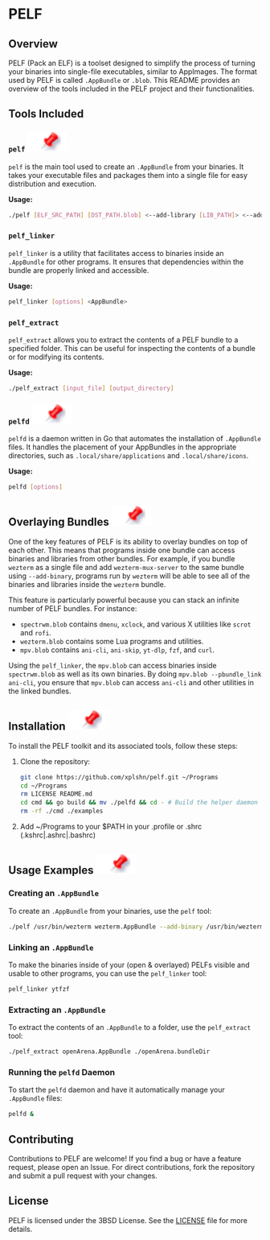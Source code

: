 # PELF

## Overview

PELF (Pack an ELF) is a toolset designed to simplify the process of turning your binaries into single-file executables, similar to AppImages. The format used by PELF is called `.AppBundle` or `.blob`. This README provides an overview of the tools included in the PELF project and their functionalities.

## Tools Included

### `pelf` ![pin](assets/pin.svg)
`pelf` is the main tool used to create an `.AppBundle` from your binaries. It takes your executable files and packages them into a single file for easy distribution and execution.

**Usage:**
```sh
./pelf [ELF_SRC_PATH] [DST_PATH.blob] <--add-library [LIB_PATH]> <--add-binary [BIN_PATH]> <--add-metadata [icon128x128.xpm|icon128x128.png|icon.svg|app.desktop]> <--add-arbitrary [DIR|FILE]>
```

### `pelf_linker`
`pelf_linker` is a utility that facilitates access to binaries inside an `.AppBundle` for other programs. It ensures that dependencies within the bundle are properly linked and accessible.

**Usage:**
```sh
pelf_linker [options] <AppBundle>
```

### `pelf_extract`
`pelf_extract` allows you to extract the contents of a PELF bundle to a specified folder. This can be useful for inspecting the contents of a bundle or for modifying its contents.

**Usage:**
```sh
./pelf_extract [input_file] [output_directory]
```

### `pelfd` ![pin](assets/pin.svg)
`pelfd` is a daemon written in Go that automates the installation of `.AppBundle` files. It handles the placement of your AppBundles in the appropriate directories, such as `.local/share/applications` and `.local/share/icons`.

**Usage:**
```sh
pelfd [options]
```

## Overlaying Bundles ![pin](assets/pin.svg)

One of the key features of PELF is its ability to overlay bundles on top of each other. This means that programs inside one bundle can access binaries and libraries from other bundles. For example, if you bundle `wezterm` as a single file and add `wezterm-mux-server` to the same bundle using `--add-binary`, programs run by `wezterm` will be able to see all of the binaries and libraries inside the `wezterm` bundle.

This feature is particularly powerful because you can stack an infinite number of PELF bundles. For instance:

- `spectrwm.blob` contains `dmenu`, `xclock`, and various X utilities like `scrot` and `rofi`.
- `wezterm.blob` contains some Lua programs and utilities.
- `mpv.blob` contains `ani-cli`, `ani-skip`, `yt-dlp`, `fzf`, and `curl`.

Using the `pelf_linker`, the `mpv.blob` can access binaries inside `spectrwm.blob` as well as its own binaries. By doing `mpv.blob --pbundle_link ani-cli`, you ensure that `mpv.blob` can access `ani-cli` and other utilities in the linked bundles.

## Installation ![pin](assets/pin.svg)

To install the PELF toolkit and its associated tools, follow these steps:

1. Clone the repository:
    ```sh
    git clone https://github.com/xplshn/pelf.git ~/Programs
    cd ~/Programs
    rm LICENSE README.md
    cd cmd && go build && mv ./pelfd && cd - # Build the helper daemon
    rm -rf ./cmd ./examples
    ```
2. Add ~/Programs to your $PATH in your .profile or .shrc (.kshrc|.ashrc|.bashrc)

## Usage Examples ![pin](assets/pin.svg)
### Creating an `.AppBundle`
To create an `.AppBundle` from your binaries, use the `pelf` tool:
```sh
./pelf /usr/bin/wezterm wezterm.AppBundle --add-binary /usr/bin/wezterm-mux-server --add-metadata /usr/share/applications/wezterm.desktop --add-metadata ./wezterm128x128.png --add-metadata ./wezterm128x128.svg --add-metadata ./wezterm128x128.xpm
```

### Linking an `.AppBundle`
To make the binaries inside of your (open & overlayed) PELFs visible and usable to other programs, you can use the `pelf_linker` tool:
```sh
pelf_linker ytfzf
```

### Extracting an `.AppBundle`
To extract the contents of an `.AppBundle` to a folder, use the `pelf_extract` tool:
```sh
./pelf_extract openArena.AppBundle ./openArena.bundleDir
```

### Running the `pelfd` Daemon
To start the `pelfd` daemon and have it automatically manage your `.AppBundle` files:
```sh
pelfd &
```

## Contributing
Contributions to PELF are welcome! If you find a bug or have a feature request, please open an Issue. For direct contributions, fork the repository and submit a pull request with your changes.

## License
PELF is licensed under the 3BSD License. See the [LICENSE](LICENSE) file for more details.
